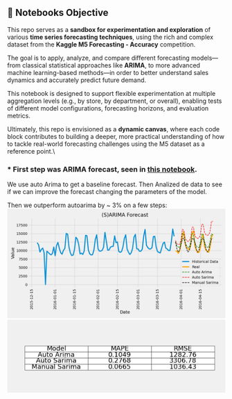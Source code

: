 ## 📘 Notebooks Objective

This repo serves as a **sandbox for experimentation and exploration** of various **time series forecasting techniques**, using the rich and complex dataset from the **Kaggle M5 Forecasting - Accuracy** competition.

The goal is to apply, analyze, and compare different forecasting models—from classical statistical approaches like **ARIMA**, to more advanced machine learning-based methods—in order to better understand sales dynamics and accurately predict future demand.

This notebook is designed to support flexible experimentation at multiple aggregation levels (e.g., by store, by department, or overall), enabling tests of different model configurations, forecasting horizons, and evaluation metrics.

Ultimately, this repo is envisioned as a **dynamic canvas**, where each code block contributes to building a deeper, more practical understanding of how to tackle real-world forecasting challenges using the M5 dataset as a reference point.\


### * First step was ARIMA forecast, seen in [this notebook](M5Forecasting.ipynb).

We use auto Arima to get a baseline forecast. Then Analized de data to see if we can improve the forecast changing the parameters of the model.

Then we outperform autoarima by ~ 3% on a few steps: 
![Performance plot](./Images/all_SARIMA_forecast.png)
![Performance df](./Images/df_table.png)


